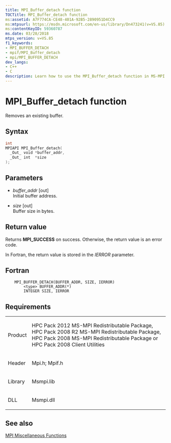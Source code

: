 ```yaml
---
title: MPI_Buffer_detach function
TOCTitle: MPI_Buffer_detach function
ms:assetid: A7F774CA-CE48-401A-92B5-2890951D4CC9
ms:mtpsurl: https://msdn.microsoft.com/en-us/library/Dn473241(v=VS.85)
ms:contentKeyID: 59360787
ms.date: 03/28/2018
mtps_version: v=VS.85
f1_keywords:
- MPI_BUFFER_DETACH
- mpif/MPI_Buffer_detach
- mpi/MPI_BUFFER_DETACH
dev_langs:
- C++
- C
description: Learn how to use the MPI_Buffer_detach function in MS-MPI Redistributable Packages. Understand syntax, parameters, return values, and requirements.
---
```


# MPI\_Buffer\_detach function

Removes an existing buffer.

## Syntax

``` c++
int
MPIAPI MPI_Buffer_detach(
  _Out_ void *buffer_addr,
  _Out_ int  *size
);
```

## Parameters

  - *buffer\_addr* \[out\]  
    Initial buffer address.

  - *size* \[out\]  
    Buffer size in bytes.

## Return value

Returns **MPI\_SUCCESS** on success. Otherwise, the return value is an error code.

In Fortran, the return value is stored in the *IERROR* parameter.

## Fortran

``` FORTRAN
    MPI_BUFFER_DETACH(BUFFER_ADDR, SIZE, IERROR)
        <type> BUFFER_ADDR(*)
        INTEGER SIZE, IERROR
```

## Requirements

<table>
<colgroup>
<col/>
<col/>
</colgroup>
<tbody>
<tr class="odd">
<td><p>Product</p></td>
<td><p>HPC Pack 2012 MS-MPI Redistributable Package, HPC Pack 2008 R2 MS-MPI Redistributable Package, HPC Pack 2008 MS-MPI Redistributable Package or HPC Pack 2008 Client Utilities</p></td>
</tr>
<tr class="even">
<td><p>Header</p></td>
<td>Mpi.h;
Mpif.h</td>
</tr>
<tr class="odd">
<td><p>Library</p></td>
<td>Msmpi.lib</td>
</tr>
<tr class="even">
<td><p>DLL</p></td>
<td>Msmpi.dll</td>
</tr>
</tbody>
</table>


## See also

[MPI Miscellaneous Functions](mpi-miscellaneous-functions.md)

